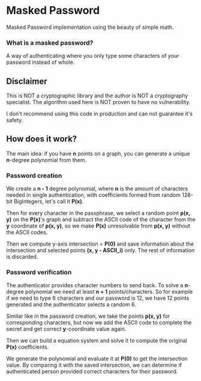 # Masked Password
Masked Password implementation using the beauty of simple math.

### What is a masked password?
A way of authenticating where you only type some characters of your password instead of whole.

## Disclaimer
This is NOT a cryptographic library and the author is NOT a cryptography specialist.
The algorithm used here is NOT proven to have no vulnerability. 
 
I don't recommend using this code in production and can not guarantee it's safety.

## How does it work?

The main idea: if you have **n** points on a graph, you can generate a unique **n**-degree polynomial from them.

### Password creation
 
We create a **n - 1** degree polynomial, where **n** is the amount of characters needed in 
single authentication, with coefficients formed from random 128-bit BigIntegers,
 let's call it **P(x)**.

Then for every character in the passphrase, we select a random point **p(x, y)**
 on the **P(x)**'s graph and subtract the 
  ASCII code of the character from the **y** coordinate of **p(x, y)**, so we make **P(x)** unresolvable
  from **p(x, y)** without the ASCII codes. 
  
Then we compute y-axis intersection = **P(0)** and save information about the intersection and selected points 
**(x, y - ASCII_i)** only. The rest of information is discarded. 

### Password verification
The authenticator provides character numbers to send back. 
To solve a **n**-degree polynomial we need at least
**n + 1** points/characters. So for example if we need to type 6 characters and our password is 12, we have 12 points
generated and the authenticator selects a random 6.

Similar like in the password creation, we take the points **p(x, y)** for corresponding 
characters, but now we add the ASCII code to complete the secret and get correct **y**-coordinate value again.

Then we can build a equation system and solve it to compute the original **P(x)** coefficients.

We generate the polynomial and evaluate it at **P(0)** to get the intersection value. By comparing it with the saved intersection, we can determine if authenticated person provided correct characters for 
their password.  
    
